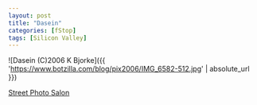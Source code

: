 ```yaml
---
layout: post
title: "Dasein"
categories: [fStop]
tags: [Silicon Valley]
---
```



![Dasein (C)2006 K Bjorke]({{ 'https://www.botzilla.com/blog/pix2006/IMG_6582-512.jpg' | absolute_url }})


<a href="http://johnbrownlow.com/streetphoto/viewtopic.php?t=1722">Street Photo Salon</a>
